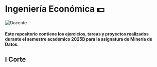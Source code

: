 
# Ingeniería Económica 💵

![Docente](https://img.shields.io/badge/Docente-Ofelia_Palencia_Fajardo-FF5733?style=for-the-badge&logo=Docente&labelColor=FFD700) 


#### Este repositorio contiene los ejercicios, tareas y proyectos realizados durante el semestre académico 2025B para la asignatura de Minería de Datos.

## I Corte